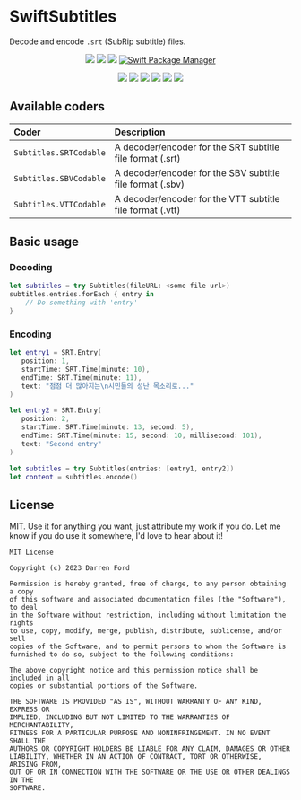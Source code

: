 # SwiftSubtitles

Decode and encode `.srt` (SubRip subtitle) files. 

<p align="center">
    <img src="https://img.shields.io/github/v/tag/dagronf/SwiftSRT" />
    <img src="https://img.shields.io/badge/Swift-5.4-orange.svg" />
    <img src="https://img.shields.io/badge/License-MIT-lightgrey" />
    <a href="https://swift.org/package-manager">
        <img src="https://img.shields.io/badge/spm-compatible-brightgreen.svg?style=flat" alt="Swift Package Manager" />
    </a>
</p>

<p align="center">
    <img src="https://img.shields.io/badge/macOS-10.13+-red" />
    <img src="https://img.shields.io/badge/macCatalyst-2+-purple" />
    <img src="https://img.shields.io/badge/iOS-13+-blue" />
    <img src="https://img.shields.io/badge/tvOS-13+-orange" />
    <img src="https://img.shields.io/badge/watchOS-4+-yellow" />
    <img src="https://img.shields.io/badge/Linux-compatible-orange" />
</p>

## Available coders

| Coder                  | Description                                               |
|:-----------------------|:----------------------------------------------------------|
| `Subtitles.SRTCodable` | A decoder/encoder for the SRT subtitle file format (.srt) |
| `Subtitles.SBVCodable` | A decoder/encoder for the SBV subtitle file format (.sbv) |
| `Subtitles.VTTCodable` | A decoder/encoder for the VTT subtitle file format (.vtt) |

## Basic usage

### Decoding
 
```swift
let subtitles = try Subtitles(fileURL: <some file url>)
subtitles.entries.forEach { entry in
	// Do something with 'entry'
}
```

### Encoding

```swift
let entry1 = SRT.Entry(
   position: 1,
   startTime: SRT.Time(minute: 10),
   endTime: SRT.Time(minute: 11),
   text: "점점 더 많아지는\n시민들의 성난 목소리로..."
)

let entry2 = SRT.Entry(
   position: 2,
   startTime: SRT.Time(minute: 13, second: 5),
   endTime: SRT.Time(minute: 15, second: 10, millisecond: 101),
   text: "Second entry"
)

let subtitles = try Subtitles(entries: [entry1, entry2])
let content = subtitles.encode()
```

## License

MIT. Use it for anything you want, just attribute my work if you do. Let me know if you do use it somewhere, I'd love to hear about it!

```
MIT License

Copyright (c) 2023 Darren Ford

Permission is hereby granted, free of charge, to any person obtaining a copy
of this software and associated documentation files (the "Software"), to deal
in the Software without restriction, including without limitation the rights
to use, copy, modify, merge, publish, distribute, sublicense, and/or sell
copies of the Software, and to permit persons to whom the Software is
furnished to do so, subject to the following conditions:

The above copyright notice and this permission notice shall be included in all
copies or substantial portions of the Software.

THE SOFTWARE IS PROVIDED "AS IS", WITHOUT WARRANTY OF ANY KIND, EXPRESS OR
IMPLIED, INCLUDING BUT NOT LIMITED TO THE WARRANTIES OF MERCHANTABILITY,
FITNESS FOR A PARTICULAR PURPOSE AND NONINFRINGEMENT. IN NO EVENT SHALL THE
AUTHORS OR COPYRIGHT HOLDERS BE LIABLE FOR ANY CLAIM, DAMAGES OR OTHER
LIABILITY, WHETHER IN AN ACTION OF CONTRACT, TORT OR OTHERWISE, ARISING FROM,
OUT OF OR IN CONNECTION WITH THE SOFTWARE OR THE USE OR OTHER DEALINGS IN THE
SOFTWARE.
```
